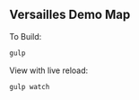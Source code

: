 ## Versailles Demo Map

To Build:

```bash
gulp 
```

View with live reload:

```bash
gulp watch
```
